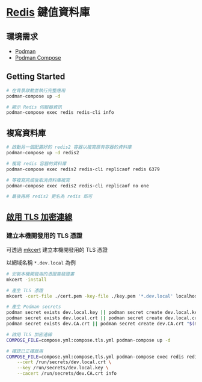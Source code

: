 # [Redis](https://redis.io/) 鍵值資料庫

## 環境需求

- [Podman](https://podman.io/)
- [Podman Compose](https://github.com/containers/podman-compose)

## Getting Started

```sh
# 在背景啟動並執行完整應用
podman-compose up -d

# 顯示 Redis 伺服器資訊
podman-compose exec redis redis-cli info
```

## 複寫資料庫

```sh
# 啟動另一個配置好的 redis2 容器以複寫原有容器的資料庫
podman-compose up -d redis2

# 複寫 redis 容器的資料庫
podman-compose exec redis2 redis-cli replicaof redis 6379

# 等複寫完成後取消資料庫複寫
podman-compose exec redis2 redis-cli replicaof no one

# 最後再將 redis2 更名為 redis 即可
```

## [啟用 TLS 加密連線](https://redis.io/topics/encryption)

### 建立本機開發用的 TLS 憑證

可透過 [mkcert](https://github.com/FiloSottile/mkcert) 建立本機開發用的 TLS 憑證

以網域名稱 `*.dev.local` 為例

```sh
# 安裝本機開發用的憑證簽發證書
mkcert -install

# 產生 TLS 憑證
mkcert -cert-file ./cert.pem -key-file ./key.pem '*.dev.local' localhost

# 產生 Podman secrets
podman secret exists dev.local.key || podman secret create dev.local.key ./key.pem
podman secret exists dev.local.crt || podman secret create dev.local.crt ./cert.pem
podman secret exists dev.CA.crt || podman secret create dev.CA.crt "$(mkcert -CAROOT)/rootCA.pem"

# 啟用 TLS 加密連線
COMPOSE_FILE=compose.yml:compose.tls.yml podman-compose up -d

# 確認已正確啟用
COMPOSE_FILE=compose.yml:compose.tls.yml podman-compose exec redis redis-cli -p 6380 --tls \
    --cert /run/secrets/dev.local.crt \
    --key /run/secrets/dev.local.key \
    --cacert /run/secrets/dev.CA.crt info
```
